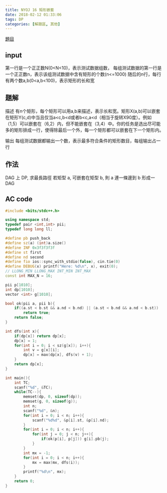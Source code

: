 ```yaml
---
title: NYOJ 16 矩形嵌套
date: 2018-02-12 01:33:06
tags: DP
categories: [解題區, 其他]
---
```


[題目](http://acm.nyist.edu.cn/JudgeOnline/problem.php?pid=16)

## input
第一行是一个正正数N(0<N<10)，表示测试数据组数，
每组测试数据的第一行是一个正正数n，表示该组测试数据中含有矩形的个数(n<=1000)
随后的n行，每行有两个数a,b(0<a,b<100)，表示矩形的长和宽

## 題解
描述
有n个矩形，每个矩形可以用a,b来描述，表示长和宽。矩形X(a,b)可以嵌套在矩形Y(c,d)中当且仅当a<c,b<d或者b<c,a<d（相当于旋转X90度）。例如（1,5）可以嵌套在（6,2）内，但不能嵌套在（3,4）中。你的任务是选出尽可能多的矩形排成一行，使得除最后一个外，每一个矩形都可以嵌套在下一个矩形内。

输出
每组测试数据都输出一个数，表示最多符合条件的矩形数目，每组输出占一行

## 作法
DAG 上 DP, 求最長路徑
若矩型 a, 可嵌套在矩型 b, 則 a 連一條邊到 b
形成一 DAG

## AC code
```cpp
#include <bits/stdc++.h>

using namespace std;
typedef pair <int,int> pii;
typedef long long ll;

#define pb push_back
#define sz(a) (int)a.size()
#define INF 0x3f3f3f3f
#define st first
#define nd second
#define fio ios::sync_with_stdio(false), cin.tie(0)
#define DEBUG(x) printf("Here: %d\n", x), exit(0);
// LLONG_MIN LLONG_MAX INT_MIN INT_MAX
const int MAX_N = 16;

pii p[1010];
int dp[1010];
vector <int> g[1010];

bool ok(pii a, pii b){
    if((a.st < b.st && a.nd < b.nd) || (a.st < b.nd && a.nd < b.st))
        return true;
    return false;
}

int dfs(int x){
    if(dp[x]) return dp[x];
    dp[x] = 1;
    for(int i = 0; i < sz(g[x]); i++){
        int v = g[x][i];
        dp[x] = max(dp[x], dfs(v) + 1);
    }
    return dp[x];
}

int main(){
    int TC;
    scanf("%d", &TC);
    while(TC--){
        memset(dp, 0, sizeof(dp));
        memset(g, 0, sizeof(g));
        int n;
        scanf("%d", &n);
        for(int i = 0; i < n; i++){
            scanf("%d%d", &p[i].st, &p[i].nd);
        }
        for(int i = 0; i < n; i++){
            for(int j = 0; j < n; j++){
                if(ok(p[i], p[j])) g[i].pb(j);
            }
        }
        int mx = -1;
        for(int i = 0; i < n; i++){
            mx = max(mx, dfs(i));
        }
        printf("%d\n", mx);
    }
    return 0;
}
```
